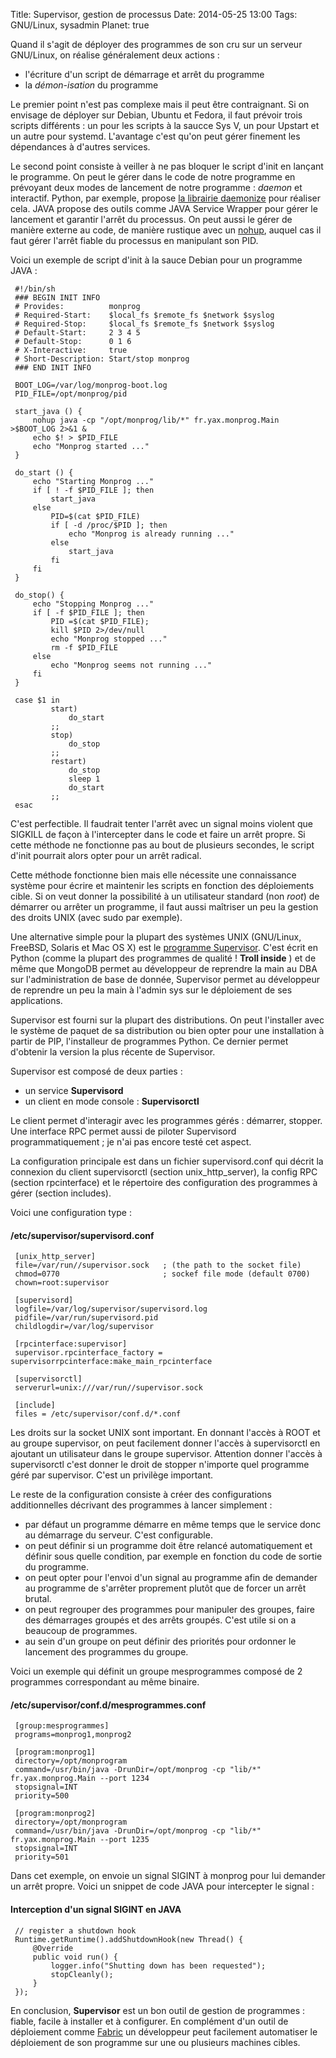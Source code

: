 Title: Supervisor, gestion de processus
Date: 2014-05-25 13:00
Tags: GNU/Linux, sysadmin
Planet: true

Quand il s'agit de déployer des programmes de son cru sur un serveur 
GNU/Linux, on réalise généralement deux actions :

-    l'écriture d'un script de démarrage et arrêt du programme
-    la *démon-isation* du programme

Le premier point n'est pas complexe mais il peut être contraignant. Si  on
envisage de déployer sur Debian, Ubuntu et Fedora, il faut prévoir trois
scripts différents : un pour les scripts à la saucce Sys V, un pour  Upstart
et un autre pour systemd. L'avantage c'est qu'on  peut gérer finement les
dépendances à d'autres services.

Le second point consiste à veiller à ne pas bloquer le script d'init en
lançant le programme. On peut le gérer dans le code de notre programme  en
prévoyant deux modes de lancement de notre programme : *daemon* et
interactif. Python, par exemple, propose [la librairie
daemonize](https://pypi.python.org/pypi/daemonize) pour réaliser cela. JAVA
propose des outils comme JAVA Service Wrapper pour gérer le lancement et
garantir l'arrêt du processus. On peut aussi le gérer de manière externe  au
code, de manière rustique avec un
[nohup](https://en.wikipedia.org/wiki/Nohup), auquel cas il faut gérer
l'arrêt fiable du processus en manipulant son PID.

Voici un exemple de script d'init à la sauce Debian pour un programme 
JAVA :

     #!/bin/sh
     ### BEGIN INIT INFO
     # Provides:          monprog
     # Required-Start:    $local_fs $remote_fs $network $syslog
     # Required-Stop:     $local_fs $remote_fs $network $syslog
     # Default-Start:     2 3 4 5
     # Default-Stop:      0 1 6
     # X-Interactive:     true
     # Short-Description: Start/stop monprog
     ### END INIT INFO
    
     BOOT_LOG=/var/log/monprog-boot.log
     PID_FILE=/opt/monprog/pid
    
     start_java () {
         nohup java -cp "/opt/monprog/lib/*" fr.yax.monprog.Main >$BOOT_LOG 2>&1 &
         echo $! > $PID_FILE
         echo "Monprog started ..."
     }
    
     do_start () {
         echo "Starting Monprog ..."
         if [ ! -f $PID_FILE ]; then
             start_java
         else
             PID=$(cat $PID_FILE)
             if [ -d /proc/$PID ]; then
                 echo "Monprog is already running ..."
             else
                 start_java
             fi
         fi
     }
    
     do_stop() {
         echo "Stopping Monprog ..."
         if [ -f $PID_FILE ]; then
             PID =$(cat $PID_FILE);
             kill $PID 2>/dev/null
             echo "Monprog stopped ..."
             rm -f $PID_FILE
         else
             echo "Monprog seems not running ..."
         fi
     }
    
     case $1 in
             start)
                 do_start
             ;;
             stop)
                 do_stop
             ;;
             restart)
                 do_stop
                 sleep 1
                 do_start
             ;;
     esac

C'est perfectible. Il faudrait tenter l'arrêt avec un signal moins violent
que SIGKILL de façon à l'intercepter dans le code et faire un arrêt  propre.
Si cette méthode ne fonctionne pas au bout de plusieurs secondes, le script d'init pourrait alors opter pour un arrêt radical.

Cette méthode fonctionne bien mais elle nécessite une connaissance  système
pour écrire et maintenir les scripts en fonction des déploiements cible.  Si
on veut donner la possibilité à un utilisateur standard (non *root*) de
démarrer ou arrêter un programme, il faut aussi maîtriser un peu la gestion
des  droits UNIX (avec sudo par exemple).

Une alternative simple pour la plupart des systèmes UNIX (GNU/Linux,  FreeBSD,
Solaris et Mac OS X) est le [programme  Supervisor](http://supervisord.org).
C'est écrit en Python (comme la plupart des  programmes de qualité !  **Troll
inside** ) et de même que MongoDB permet au développeur de reprendre la main
au DBA sur  l'administration de base de donnée, Supervisor permet au
développeur de reprendre un peu  la main à l'admin sys sur le déploiement de
ses applications.

Supervisor est fourni sur la plupart des distributions. On peut l'installer
avec le système de paquet de sa distribution ou bien opter pour une
installation à partir de PIP, l'installeur de programmes Python. Ce dernier
permet d'obtenir la version la plus récente de Supervisor.

Supervisor est composé de deux parties :

-   un service **Supervisord** 
-   un client en mode console : **Supervisorctl** 

Le client permet d'interagir avec les programmes gérés : démarrer, stopper.
Une interface RPC permet aussi de piloter Supervisord programmatiquement ; je
n'ai pas encore testé cet aspect.

La configuration principale est dans un fichier supervisord.conf qui décrit la
connexion du client supervisorctl (section unix_http_server), la config RPC
(section rpcinterface) et le répertoire des configuration des programmes à
gérer (section includes).

Voici une configuration type : 

#### /etc/supervisor/supervisord.conf

     [unix_http_server]
     file=/var/run//supervisor.sock   ; (the path to the socket file)
     chmod=0770                       ; sockef file mode (default 0700)
     chown=root:supervisor
    
     [supervisord]
     logfile=/var/log/supervisor/supervisord.log
     pidfile=/var/run/supervisord.pid
     childlogdir=/var/log/supervisor
    
     [rpcinterface:supervisor]
     supervisor.rpcinterface_factory = supervisorrpcinterface:make_main_rpcinterface
    
     [supervisorctl]
     serverurl=unix:///var/run//supervisor.sock
    
     [include]
     files = /etc/supervisor/conf.d/*.conf


Les droits sur la socket UNIX sont important. En donnant l'accès à ROOT et au
groupe supervisor, on peut facilement donner l'accès à supervisorctl en
ajoutant un utilisateur dans le groupe supervisor. Attention donner l'accès à
supervisorctl c'est donner le droit de stopper n'importe quel programme géré
par supervisor. C'est un privilège important.

Le reste de la configuration consiste à créer des configurations
additionnelles décrivant des programmes à lancer simplement :

-   par défaut un programme démarre en même temps que le service donc au
démarrage du serveur. C'est configurable.   
-   on peut définir si un programme doit être relancé automatiquement et définir sous quelle condition, par exemple en fonction du code de sortie du programme.   
-   on peut opter pour l'envoi d'un signal au programme afin de demander au programme de s'arrêter proprement plutôt que de forcer un arrêt brutal.   
-   on peut regrouper des programmes pour manipuler des
groupes, faire des démarrages groupés et des arrêts groupés. C'est utile si on a beaucoup de programmes.   
-   au sein d'un groupe on peut définir des
priorités pour ordonner le lancement des programmes du groupe.

Voici un exemple qui définit un groupe mesprogrammes composé de 2 programmes correspondant au même binaire.  
 
#### /etc/supervisor/conf.d/mesprogrammes.conf

     [group:mesprogrammes]
     programs=monprog1,monprog2
    
     [program:monprog1]
     directory=/opt/monprogram
     command=/usr/bin/java -DrunDir=/opt/monprog -cp "lib/*" fr.yax.monprog.Main --port 1234
     stopsignal=INT
     priority=500
    
     [program:monprog2]
     directory=/opt/monprogram
     command=/usr/bin/java -DrunDir=/opt/monprog -cp "lib/*" fr.yax.monprog.Main --port 1235
     stopsignal=INT
     priority=501


Dans cet exemple, on envoie un signal SIGINT à monprog pour lui demander un arrêt propre. Voici un snippet de code JAVA pour intercepter le signal :

#### Interception d'un signal SIGINT en JAVA

     // register a shutdown hook
     Runtime.getRuntime().addShutdownHook(new Thread() {
         @Override
         public void run() {
             logger.info("Shutting down has been requested");
             stopCleanly();
         }
     });

En conclusion, **Supervisor** est un bon outil de gestion de programmes :
fiable, facile à installer et à configurer. En complément d'un outil de
déploiement comme [Fabric](http://www.fabfile.org) un développeur peut
facilement automatiser le  déploiement de son programme sur une ou plusieurs
machines cibles.
